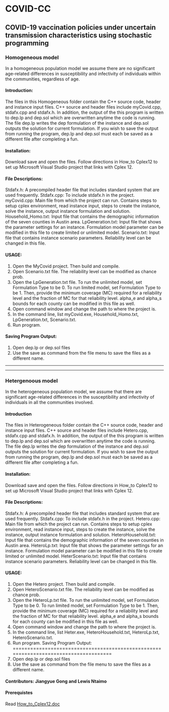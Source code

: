 # COVID-CC
## COVID-19 vaccination policies under uncertain transmission characteristics using stochastic programming

### Homogeneous model
In a homogeneous population model we assume there are no significant age-related differences in susceptibility and infectivity of individuals within the communities, regardless of age.
#### Introduction:
The files in this Homogeneous folder contain the C++ source code, header and instance input files. C++ source and header files include myCovid.cpp, stdafx.cpp and stdafx.h. In addition, the output of the this program is written to dep.lp and dep.sol which are overwritten anytime the code is running. The file dep.lp writes the dep formulation of the instance and dep.sol outputs the solution for current formulation. If you wish to save the output from running the program, dep.lp and dep.sol must each be saved as a different file after completing a fun. 

#### Installation: 
Download save and open the files. Follow directions in How_to Cplex12 to set up Microsoft Visual Studio project that links with Cplex 12. 

#### File Descriptions: 
Stdafx.h: A precompiled header file that includes standard system that are used frequently.
Stdafx.cpp: To include stdafx.h in the project.
myCovid.cpp: Main file from which the project can run. Contains steps to setup cplex environment, read instance input, steps to create the instance, solve the instance, output instance formulation and solution.
Household_Homo.txt: Input file that contains the demographic information of the seven counties in Austin area.
LpGeneration.txt: Input file that shows the parameter settings for an instance. Formulation model parameter can be modified in this file to create limited or unlimited model.
Scenario.txt: Input file that contains instance scenario parameters. Reliability level can be changed in this file.

#### USAGE: 
1) Open the MyCovid project. Then build and compile.
2) Open Scenario.txt file. The reliability level can be modified as chance prob.
3) Open the LpGeneration.txt file. To run the unlimited model, set Formulation Type to be 0. To run limited model, set Formulation Type to be 1. Then, provide the minimum coverage (MC) required for a reliability level and the fraction of MC for that reliability level. alpha_e and alpha_s bounds for each county can be modified in this file as well.
4) Open command window and change the path to where the project is.
5) In the command line, list myCovid.exe, Household_Homo.txt, LpGeneration.txt, Scenario.txt.   
6) Run program.

#### Saving Program Output:
1) Open dep.lp or dep.sol files
2) Use the save as command from the file menu to save the files as a different name.

***
***

### Hetergenoous model
In the heterogeneous population model, we assume that there are significant age-related differences in
the susceptibility and infectivity of individuals in all the communities involved.
#### Introduction
The files in Heterogeneous folder contain the C++ source code, header and instance input files. C++ source and header files include Hetero.cpp, stdafx.cpp and stdafx.h. In addition, the output of the this program is written to dep.lp and dep.sol which are overwritten anytime the code is running. The file dep.lp writes the dep formulation of the instance and dep.sol outputs the solution for current formulation. If you wish to save the output from running the program, dep.lp and dep.sol must each be saved as a different file after completing a fun. 

#### Installation: 
Download save and open the files. Follow directions in How_to Cplex12 to set up Microsoft Visual Studio project that links with Cplex 12. 

#### File Descriptions: 
Stdafx.h: A precompiled header file that includes standard system that are used frequently.
Stdafx.cpp: To include stdafx.h in the project.
Hetero.cpp: Main file from which the project can run. Contains steps to setup cplex environment, read instance input, steps to create the instance, solve the instance, output instance formulation and solution.
HeteroHousehold.txt: Input file that contains the demographic information of the seven counties in Austin area.
HeteroLp.txt: Input file that shows the parameter settings for an instance. Formulation model parameter can be modified in this file to create limited or unlimited model.
HeterScenario.txt: Input file that contains instance scenario parameters. Reliability level can be changed in this file.

#### USAGE: 
1) Open the Hetero project. Then build and compile.
2) Open HeteroScenario.txt file. The reliability level can be modified as chance prob.
3) Open the HeteroLp.txt file. To run the unlimited model, set Formulation Type to be 0. To run limited model, set Formulation Type to be 1. Then, provide the minimum coverage (MC) required for a reliability level and the fraction of MC for that reliability level. alpha_e and alpha_s bounds for each county can be modified in this file as well.
4) Open command window and change the path to where the project is.
5) In the command line, list Heter.exe, HeteroHousehold.txt, HeteroLp.txt, HeteroScenario.txt.   
6) Run program.
Saving Program Output:
===================================================================================== 
1) Open dep.lp or dep.sol files
2) Use the save as command from the file menu to save the files as a different name.

#### Contributors: Jiangyue Gong and Lewis Ntaimo

#### Prerequistes 
Read [How_to_Cplex12.doc](https://github.com/gujjulakreddy/COVID-CC/blob/master/How_to_Cplex12.docx)





